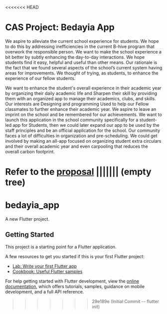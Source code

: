<<<<<<< HEAD
# CAS Project: Bedayia App
We aspire to alleviate the current school experience for students. We hope to do this by addressing inefficiencies in the current B-hive program that overwork the responsible person. We want to make the school experience a bit better by subtly enhancing the day-to-day interactions. We hope students find it easy, helpful and useful than other means. Our rationale is the fact that we found several aspects of the school’s current system having areas for improvements. We thought of trying, as students, to enhance the experience of our fellow students.

We want to enhance the student's overall experience in their academic year by organizing their daily academic life and Sharpen their skill by providing them with an organized app to manage their academics, clubs, and skills. Our interests are Designing and programming Used to help our Fellow classmates to further enhance their academic year. We aspire to leave an imprint on the school and be remembered for our achievements.
We want to launch this application in the school community specifically for a student-led app for Students, then we could later expand our app to be used by the staff principles and be an official application for the school. Our community faces a lot of difficulties in organization and pre-scheduling. We could get involved by making an all-app focused on organizing student extra circulars and their overall academic year and even carpooling that reduces the overall carbon footprint.

Refer to the [proposal](https://docs.google.com/document/d/17fkieH5oro--Ocgq4W4GFOM0fqyTMoAiIxkt60TEZHs/edit)
||||||| (empty tree)
=======
# bedayia_app

A new Flutter project.

## Getting Started

This project is a starting point for a Flutter application.

A few resources to get you started if this is your first Flutter project:

- [Lab: Write your first Flutter app](https://docs.flutter.dev/get-started/codelab)
- [Cookbook: Useful Flutter samples](https://docs.flutter.dev/cookbook)

For help getting started with Flutter development, view the
[online documentation](https://docs.flutter.dev/), which offers tutorials,
samples, guidance on mobile development, and a full API reference.
>>>>>>> 29e189e (Initial Commit -- flutter init)
